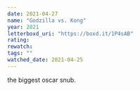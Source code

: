 ```yaml
---
date: 2021-04-27
name: "Godzilla vs. Kong"
year: 2021
letterboxd_uri: "https://boxd.it/1P4sAB"
rating: 
rewatch: 
tags: ""
watched_date: 2021-04-25
---
```


the biggest oscar snub.
